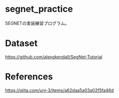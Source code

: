 # segnet_practice
SEGNETの実装練習プログラム。
# Dataset
https://github.com/alexgkendall/SegNet-Tutorial
# References
https://qiita.com/uni-3/items/a62daa5a03a02f5fa46d
